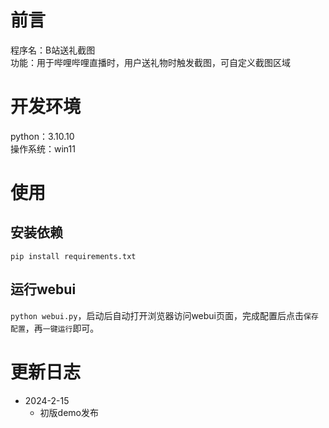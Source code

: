 # 前言

程序名：B站送礼截图  
功能：用于哔哩哔哩直播时，用户送礼物时触发截图，可自定义截图区域  

# 开发环境

python：3.10.10  
操作系统：win11  

# 使用

## 安装依赖

`pip install requirements.txt`  

## 运行webui

`python webui.py`，启动后自动打开浏览器访问webui页面，完成配置后点击`保存配置`，再`一键运行`即可。  

# 更新日志

- 2024-2-15
    - 初版demo发布
    